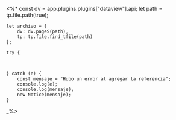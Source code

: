 <%*
    const dv = app.plugins.plugins["dataview"].api;
    let path = tp.file.path(true);

    let archivo = {
        dv: dv.pageS(path),
        tp: tp.file.find_tfile(path)
    };

    try {



    } catch (e) {
        const mensaje = "Hubo un error al agregar la referencia";
        console.log(e);
        console.log(mensaje);
        new Notice(mensaje);
    }
_%>
